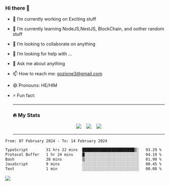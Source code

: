 ### Hi there 👋

<!--
**charlieScript/charlieScript** is a ✨ _special_ ✨ repository because its `README.md` (this file) appears on your GitHub profile.

Here are some ideas to get you started: -->

- 🔭 I’m currently working on Exciting stuff
- 🌱 I’m currently learning NodeJS,NestJS, BlockChain, and oother random stuff
- 👯 I’m looking to collaborate on anything
- 🤔 I’m looking for help with ...
- 💬 Ask me about anything
- 📫 How to reach me: gozione3@gmail.com
- 😄 Pronouns: HE/HIM
- ⚡ Fun fact:


  ---

  ### :fire: My Stats

  <div id="stats" align="center">
  <img src="http://github-readme-streak-stats.herokuapp.com?user=charlieScript&theme=dark&date_format=M%20j%5B%2C%20Y%5D" />&nbsp;&nbsp;&nbsp;
  <img src="https://github-readme-stats.vercel.app/api/top-langs/?username=charlieScript&layout=compact&theme=vision-friendly-dark"/>&nbsp;&nbsp;&nbsp;
  <img src="https://github-readme-stats.vercel.app/api?username=charlieScript&show_icons=true&theme=radical"/>
  </div>

  ---



<!--START_SECTION:waka-->

```txt
From: 07 February 2024 - To: 14 February 2024

TypeScript        31 hrs 22 mins  ███████████████████████▒░   93.29 %
Protocol Buffer   1 hr 24 mins    █░░░░░░░░░░░░░░░░░░░░░░░░   04.19 %
Bash              38 mins         ▒░░░░░░░░░░░░░░░░░░░░░░░░   01.90 %
JavaScript        9 mins          ░░░░░░░░░░░░░░░░░░░░░░░░░   00.45 %
Text              1 min           ░░░░░░░░░░░░░░░░░░░░░░░░░   00.08 %
```

<!--END_SECTION:waka-->
![](https://komarev.com/ghpvc/?username=charlieScript)
